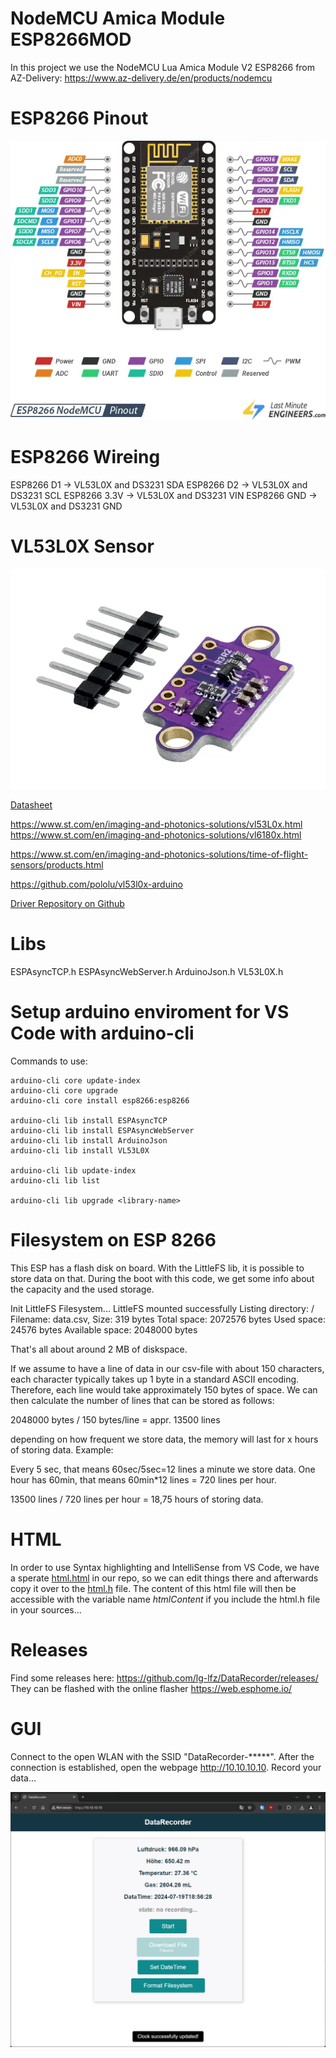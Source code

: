 # NodeMCU Amica Module ESP8266MOD

In this project we use the NodeMCU Lua Amica Module V2 ESP8266 from AZ-Delivery:
https://www.az-delivery.de/en/products/nodemcu

# ESP8266 Pinout

![Pinout](./assets/ESP8266-Pinout-NodeMCU.webp)

# ESP8266 Wireing

ESP8266 D1 -> VL53L0X and DS3231 SDA
ESP8266 D2 -> VL53L0X and DS3231 SCL
ESP8266 3.3V -> VL53L0X and DS3231 VIN
ESP8266 GND -> VL53L0X and DS3231 GND

# VL53L0X Sensor

![VL53L0X](./assets/VL53L0X.webp)

[Datasheet](./assets/VL53L0X_Time_of_Flight_Sensor_Datenblatt_AZ-Delivery_Vertriebs_GmbH.pdf)

https://www.st.com/en/imaging-and-photonics-solutions/vl53L0x.html
https://www.st.com/en/imaging-and-photonics-solutions/vl6180x.html

https://www.st.com/en/imaging-and-photonics-solutions/time-of-flight-sensors/products.html

https://github.com/pololu/vl53l0x-arduino

[Driver Repository on Github](https://github.com/pololu/vl53l0x-arduino)

# Libs

ESPAsyncTCP.h
ESPAsyncWebServer.h
ArduinoJson.h
VL53L0X.h

# Setup arduino enviroment for VS Code with arduino-cli

Commands to use:

```
arduino-cli core update-index
arduino-cli core upgrade
arduino-cli core install esp8266:esp8266

arduino-cli lib install ESPAsyncTCP
arduino-cli lib install ESPAsyncWebServer
arduino-cli lib install ArduinoJson
arduino-cli lib install VL53L0X

arduino-cli lib update-index
arduino-cli lib list

arduino-cli lib upgrade <library-name>
```

# Filesystem on ESP 8266

This ESP has a flash disk on board. With the LittleFS lib, it is possible to store data on that.
During the boot with this code, we get some info about the capacity and the used storage.

Init LittleFS Filesystem...
LittleFS mounted successfully
Listing directory: /
Filename: data.csv, Size: 319 bytes
Total space:      2072576 bytes
Used space:       24576 bytes
Available space:  2048000 bytes

That's all about around 2 MB of diskspace.

If we assume to have a line of data in our csv-file with about 150 characters, each character typically takes up 1 byte in a standard ASCII encoding. Therefore, each line would take approximately 150 bytes of space. We can then calculate the number of lines that can be stored as follows:

2048000 bytes / 150 bytes/line = appr. 13500 lines

depending on how frequent we store data, the memory will last for x hours of storing data.
Example:

Every 5 sec, that means 60sec/5sec=12 lines a minute we store data.
One hour has 60min, that means 60min*12 lines = 720 lines per hour.

13500 lines / 720 lines per hour = 18,75 hours of storing data.

# HTML 

In order to use Syntax highlighting and IntelliSense from VS Code, we have a sperate [html.html](html.html) in our repo, so we can edit things there and afterwards copy it over to the [html.h](html.h) file. The content of this html file will then be accessible with the variable name *htmlContent* if you include the html.h file in your sources...

# Releases

Find some releases here: https://github.com/lg-lfz/DataRecorder/releases/
They can be flashed with the online flasher https://web.esphome.io/

# GUI

Connect to the open WLAN with the SSID "DataRecorder-*****". After the connection is established, open the webpage http://10.10.10.10. Record your data...

![Screenshot](image.png)